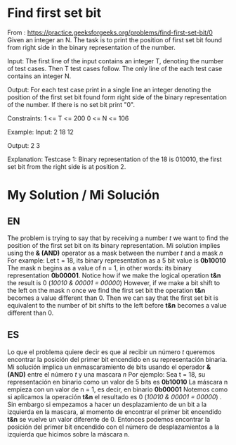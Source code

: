 # Find first set bit
From : https://practice.geeksforgeeks.org/problems/find-first-set-bit/0
Given an integer an N. The task is to print the position of first set bit found from right side in the binary representation of the number.

Input:
The first line of the input contains an integer T, denoting the number of test cases. Then T test cases follow. The only line of the each test case contains an integer N.

Output:
For each test case print in a single line an integer denoting the position of the first set bit found form right side of the binary representation of the number. If there is no set bit print "0".

Constraints:
1 <= T <= 200
0 <= N <= 106

Example:
Input:
2
18
12

Output:
2
3

Explanation:
Testcase 1: Binary representation of the 18 is 010010, the first set bit from the right side is at position 2.

# My Solution / Mi Solución

## EN
  The problem is trying to say that by receiving a number _t_ we want to find the position of the first set bit on its binary representation. Mi solution implies using the **& (AND)** operator as a mask between the number _t_ and a mask _n_
For example:
  Let t = 18, its binary representation as a 5 bit value is  **0b10010** The mask n begins as a value of n = 1, in other words: its binary representation **0b00001**. Notice how if we make the logical operation  **t&n** the result is 0 (_10010 & 00001 = 00000_) However, if we make a bit shift to the left on the mask n once we find the first set bit the operation **t&n**  becomes a value different than 0. Then we can say that the first set bit is equivalent to the number of bit shifts to the left before **t&n**  becomes a value different than 0.
## ES
  Lo que el problema quiere decir es que al recibir un número _t_ queremos encontrar la posición del primer bit encendido en su representación binaria. Mi solución implica un enmascaramiento de bits usando el operador **& (AND)** entre el número _t_ y una mascara _n_ 
Por ejemplo: 
    Sea t = 18, su representación en binario como un valor de 5 bits es **0b10010** La máscara n empieza con un valor de n = 1, es decir, en binario **0b00001** Notemos como si aplicamos la operación **t&n** el resultado es 0 (_10010 & 00001 = 00000_) . Sin embargo si empezamos a hacer un desplazamiento de un bit a la izquierda en la mascara, al momento de encontrar el primer bit encendido **t&n** se vuelve un valor diferente de 0. Entonces podemos encontrar la posición del primer bit encendido con el número de desplazamientos a la izquierda que hicimos sobre la máscara n.   
